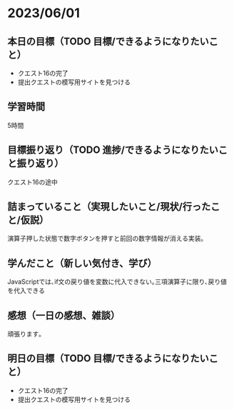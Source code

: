 # 2023/06/01
## 本日の目標（TODO 目標/できるようになりたいこと）
- クエスト16の完了
- 提出クエストの模写用サイトを見つける
## 学習時間
5時間
## 目標振り返り（TODO 進捗/できるようになりたいこと振り返り）
クエスト16の途中
## 詰まっていること（実現したいこと/現状/行ったこと/仮説）
演算子押した状態で数字ボタンを押すと前回の数字情報が消える実装｡
## 学んだこと（新しい気付き、学び）
JavaScriptでは､if文の戻り値を変数に代入できない｡三項演算子に限り､戻り値を代入できる
## 感想（一日の感想、雑談）
頑張ります｡
## 明日の目標（TODO 目標/できるようになりたいこと）
- クエスト16の完了
- 提出クエストの模写用サイトを見つける